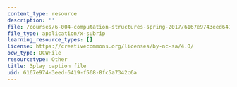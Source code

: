 ```yaml
---
content_type: resource
description: ''
file: /courses/6-004-computation-structures-spring-2017/6167e9743eed6419f5688fc5a7342c6a_wPwWtFMkxLo.srt
file_type: application/x-subrip
learning_resource_types: []
license: https://creativecommons.org/licenses/by-nc-sa/4.0/
ocw_type: OCWFile
resourcetype: Other
title: 3play caption file
uid: 6167e974-3eed-6419-f568-8fc5a7342c6a
---
```

